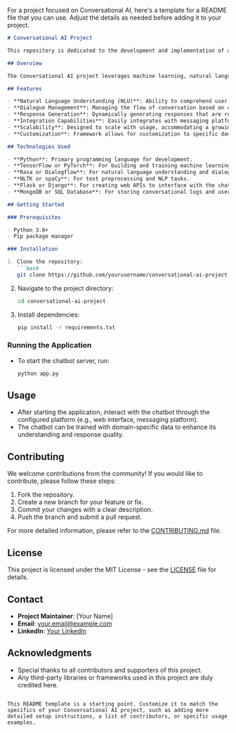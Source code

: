 For a project focused on Conversational AI, here's a template for a README file that you can use. Adjust the details as needed before adding it to your project.

```markdown
# Conversational AI Project

This repository is dedicated to the development and implementation of a Conversational AI system using cutting-edge technologies. The project aims to create a responsive, intelligent chatbot that can understand and process natural language, providing users with information, support, and interaction in a conversational manner.

## Overview

The Conversational AI project leverages machine learning, natural language processing (NLP), and artificial intelligence (AI) technologies to understand user queries and generate human-like responses. This system can be applied in various domains such as customer service, personal assistants, healthcare support, and more, to enhance user experience and engagement.

## Features

- **Natural Language Understanding (NLU)**: Ability to comprehend user input, including intents and entities.
- **Dialogue Management**: Managing the flow of conversation based on context and user input.
- **Response Generation**: Dynamically generating responses that are relevant and contextual.
- **Integration Capabilities**: Easily integrates with messaging platforms, websites, and mobile applications.
- **Scalability**: Designed to scale with usage, accommodating a growing number of users and interactions.
- **Customization**: Framework allows for customization to specific domain requirements or user needs.

## Technologies Used

- **Python**: Primary programming language for development.
- **TensorFlow or PyTorch**: For building and training machine learning models.
- **Rasa or Dialogflow**: For natural language understanding and dialogue management.
- **NLTK or spaCy**: For text preprocessing and NLP tasks.
- **Flask or Django**: For creating web APIs to interface with the chatbot.
- **MongoDB or SQL Database**: For storing conversational logs and user data.

## Getting Started

### Prerequisites

- Python 3.8+
- Pip package manager

### Installation

1. Clone the repository:
   ```bash
   git clone https://github.com/yourusername/conversational-ai-project.git
   ```
2. Navigate to the project directory:
   ```bash
   cd conversational-ai-project
   ```
3. Install dependencies:
   ```bash
   pip install -r requirements.txt
   ```

### Running the Application

- To start the chatbot server, run:
  ```bash
  python app.py
  ```

## Usage

- After starting the application, interact with the chatbot through the configured platform (e.g., web interface, messaging platform).
- The chatbot can be trained with domain-specific data to enhance its understanding and response quality.

## Contributing

We welcome contributions from the community! If you would like to contribute, please follow these steps:

1. Fork the repository.
2. Create a new branch for your feature or fix.
3. Commit your changes with a clear description.
4. Push the branch and submit a pull request.

For more detailed information, please refer to the [CONTRIBUTING.md](CONTRIBUTING.md) file.

## License

This project is licensed under the MIT License - see the [LICENSE](LICENSE) file for details.

## Contact

- **Project Maintainer**: [Your Name]
- **Email**: your.email@example.com
- **LinkedIn**: [Your LinkedIn](https://www.linkedin.com/in/yourprofile/)

## Acknowledgments

- Special thanks to all contributors and supporters of this project.
- Any third-party libraries or frameworks used in this project are duly credited here.
```

This README template is a starting point. Customize it to match the specifics of your Conversational AI project, such as adding more detailed setup instructions, a list of contributors, or specific usage examples.
